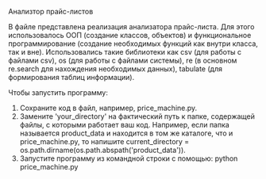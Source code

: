 Анализтор прайс-листов

В файле представлена реализация анализатора прайс-листа. Для этого использовалось ООП (создание классов, объектов) и 
функциональное программирование (создание необходимых функций как внутри класса, так и вне). 
Использовались такие библиотеки как csv (для работы с файлами csv), os (для работы с файлами системы), re (в основном re.search для нахождения необходимых данных),
tabulate (для формирования таблиц информации).

Чтобы запустить программу:
1. Сохраните код в файл, например, price_machine.py.
2. Замените 'your_directory' на фактический путь к папке, содержащей файлы, с которыми работает ваш код.
   Например, если папка называется product_data и находится в том же каталоге, что и price_machine.py,
   то напишите current_directory = os.path.dirname(os.path.abspath('product_data')).
3. Запустите программу из командной строки с помощью: python price_machine.py
